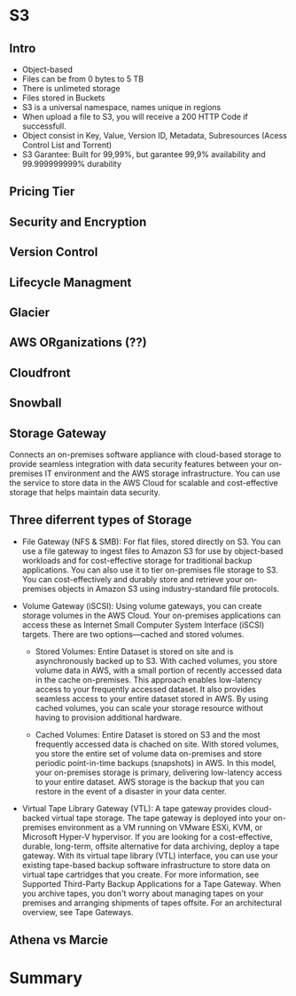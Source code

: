 # S3

## Intro

- Object-based
- Files can be from 0 bytes to 5 TB
- There is unlimeted storage
- Files stored in Buckets 
- S3 is a universal namespace, names unique in regions
- When upload a file to S3, you will receive a 200 HTTP Code if successfull.
- Object consist in Key, Value, Version ID, Metadata, Subresources (Acess Control List and Torrent)
- S3 Garantee: Built for 99,99%, but garantee 99,9% availability and 99.999999999% durability

## Pricing Tier

## Security and Encryption

## Version Control

## Lifecycle Managment

## Glacier

## AWS ORganizations (??)

## Cloudfront

## Snowball

## Storage Gateway

Connects an on-premises software appliance with cloud-based storage to provide seamless integration with data security features between your on-premises IT environment and the AWS storage infrastructure. You can use the service to store data in the AWS Cloud for scalable and cost-effective storage that helps maintain data security.

## Three diferrent types of Storage

- File Gateway (NFS & SMB): For flat files, stored directly on S3. You can use a file gateway to ingest files to Amazon S3 for use by object-based workloads and for cost-effective storage for traditional backup applications. You can also use it to tier on-premises file storage to S3. You can cost-effectively and durably store and retrieve your on-premises objects in Amazon S3 using industry-standard file protocols.

- Volume Gateway (iSCSI): Using volume gateways, you can create storage volumes in the AWS Cloud. Your on-premises applications can access these as Internet Small Computer System Interface (iSCSI) targets. There are two options—cached and stored volumes.

  - Stored Volumes: Entire Dataset is stored on site and is asynchronously backed up to S3. With cached volumes, you store volume data in AWS, with a small portion of recently accessed data in the cache on-premises. This approach enables low-latency access to your frequently accessed dataset. It also provides seamless access to your entire dataset stored in AWS. By using cached volumes, you can scale your storage resource without having to provision additional hardware.
  
  - Cached Volumes: Entire Dataset is stored on S3 and the most frequently accessed data is chached on site. With stored volumes, you store the entire set of volume data on-premises and store periodic point-in-time backups (snapshots) in AWS. In this model, your on-premises storage is primary, delivering low-latency access to your entire dataset. AWS storage is the backup that you can restore in the event of a disaster in your data center.
  
- Virtual Tape Library Gateway (VTL): A tape gateway provides cloud-backed virtual tape storage. The tape gateway is deployed into your on-premises environment as a VM running on VMware ESXi, KVM, or Microsoft Hyper-V hypervisor. If you are looking for a cost-effective, durable, long-term, offsite alternative for data archiving, deploy a tape gateway. With its virtual tape library (VTL) interface, you can use your existing tape-based backup software infrastructure to store data on virtual tape cartridges that you create. For more information, see Supported Third-Party Backup Applications for a Tape Gateway. When you archive tapes, you don't worry about managing tapes on your premises and arranging shipments of tapes offsite. For an architectural overview, see Tape Gateways.

## Athena vs Marcie

# Summary
